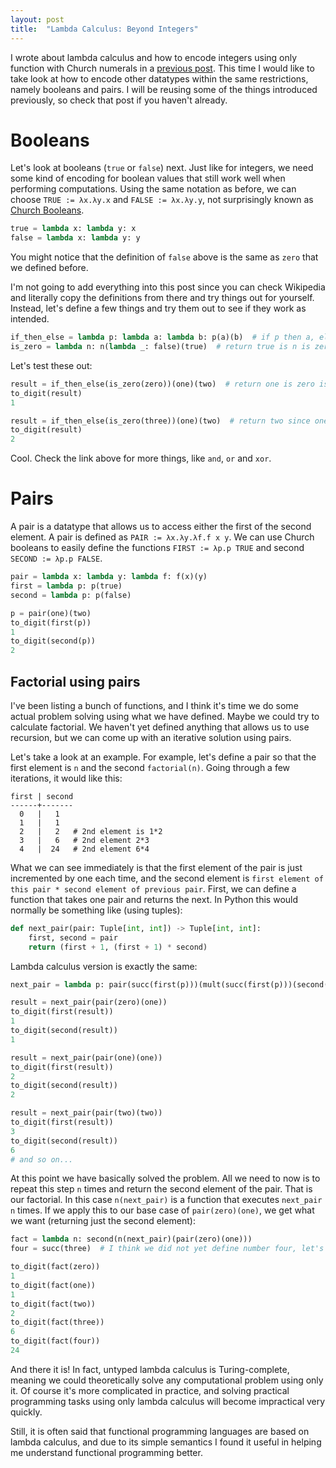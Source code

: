 ```yaml
---
layout: post
title:  "Lambda Calculus: Beyond Integers"
---
```


I wrote about lambda calculus and how to encode integers using only function with Church numerals in a [previous post][2]. This time I would like to take look at how to encode other datatypes within the same restrictions, namely booleans and pairs. I will be reusing some of the things introduced previously, so check that post if you haven't already.

# Booleans

Let's look at booleans (`true` or `false`) next. Just like for integers, we need some kind of encoding for boolean values that still work well when performing computations. Using the same notation as before, we can choose `TRUE := λx.λy.x` and `FALSE := λx.λy.y`, not surprisingly known as [Church Booleans][1].

```python
true = lambda x: lambda y: x
false = lambda x: lambda y: y
```

You might notice that the definition of `false` above is the same as `zero` that we defined before.

I'm not going to add everything into this post since you can check Wikipedia and literally copy the definitions from there and try things out for yourself. Instead, let's define a few things and try them out to see if they work as intended.

```python
if_then_else = lambda p: lambda a: lambda b: p(a)(b)  # if p then a, else b
is_zero = lambda n: n(lambda _: false)(true)  # return true is n is zero, else false
```

Let's test these out:

```python
result = if_then_else(is_zero(zero))(one)(two)  # return one is zero is zero
to_digit(result)
1

result = if_then_else(is_zero(three))(one)(two)  # return two since one is not zero
to_digit(result)
2
```

Cool. Check the link above for more things, like `and`, `or` and `xor`.

# Pairs

A pair is a datatype that allows us to access either the first of the second element. A pair is defined as `PAIR := λx.λy.λf.f x y`. We can use Church booleans to easily define the functions `FIRST := λp.p TRUE` and second `SECOND := λp.p FALSE`.

```python
pair = lambda x: lambda y: lambda f: f(x)(y)
first = lambda p: p(true)
second = lambda p: p(false)

p = pair(one)(two)
to_digit(first(p))
1
to_digit(second(p))
2
```

## Factorial using pairs

I've been listing a bunch of functions, and I think it's time we do some actual problem solving using what we have defined. Maybe we could try to calculate factorial. We haven't yet defined anything that allows us to use recursion, but we can come up with an iterative solution using pairs.

Let's take a look at an example. For example, let's define a pair so that the first element is `n` and the second `factorial(n)`. Going through a few iterations, it would like this:

```
first | second
------+-------
  0   |   1
  1   |   1
  2   |   2   # 2nd element is 1*2
  3   |   6   # 2nd element 2*3
  4   |  24   # 2nd element 6*4
```

What we can see immediately is that the first element of the pair is just incremented by one each time, and the second element is `first element of this pair * second element of previous pair`. First, we can define a function that takes one pair and returns the next. In Python this would normally be something like (using tuples):

```python
def next_pair(pair: Tuple[int, int]) -> Tuple[int, int]:
    first, second = pair
    return (first + 1, (first + 1) * second)
```

Lambda calculus version is exactly the same:

```python
next_pair = lambda p: pair(succ(first(p)))(mult(succ(first(p)))(second(p)))

result = next_pair(pair(zero)(one))
to_digit(first(result))
1
to_digit(second(result))
1

result = next_pair(pair(one)(one))
to_digit(first(result))
2
to_digit(second(result))
2

result = next_pair(pair(two)(two))
to_digit(first(result))
3
to_digit(second(result))
6
# and so on...
```

At this point we have basically solved the problem. All we need to now is to repeat this step `n` times and return the second element of the pair. That is our factorial. In this case `n(next_pair)` is a function that executes `next_pair` `n` times. If we apply this to our base case of `pair(zero)(one)`, we get what we want (returning just the second element):

```python
fact = lambda n: second(n(next_pair)(pair(zero)(one)))
four = succ(three)  # I think we did not yet define number four, let's do it now

to_digit(fact(zero))
1
to_digit(fact(one))
1
to_digit(fact(two))
2
to_digit(fact(three))
6
to_digit(fact(four))
24
```

And there it is! In fact, untyped lambda calculus is Turing-complete, meaning we could theoretically solve any computational problem using only it. Of course it's more complicated in practice, and solving practical programming tasks using only lambda calculus will become impractical very quickly.

Still, it is often said that functional programming languages are based on lambda calculus, and due to its simple semantics I found it useful in helping me understand functional programming better.

[1]: https://en.wikipedia.org/wiki/Church_encoding#Church_Booleans
[2]: https://akajuvonen.github.io/2020/07/14/lambda-calc.html